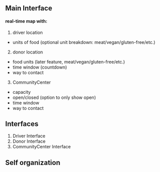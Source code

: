 

## Main Interface

#### real-time map with:

1. driver location
  * units of food (optional unit breakdown: meat/vegan/gluten-free/etc.)
2. donor location
  * food units (later feature, meat/vegan/gluten-free/etc.)
  * time window (countdown)
  * way to contact
3. CommunityCenter
  * capacity
  * open/closed (option to only show open)
  * time window
  * way to contact

## Interfaces

1. Driver Interface
2. Donor Interface
3. CommunityCenter Interface


## Self organization
